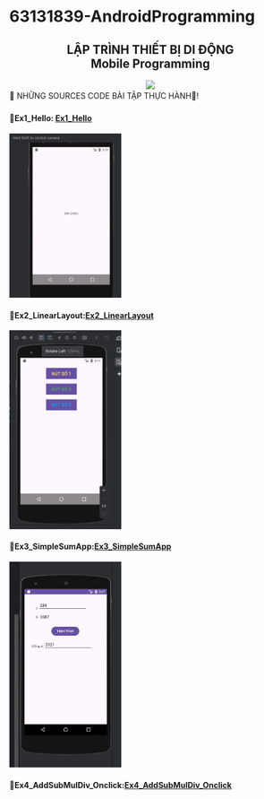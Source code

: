 # 63131839-AndroidProgramming
<h2 align="center">LẬP TRÌNH THIẾT BỊ DI ĐỘNG<br>Mobile Programming</h2>

<div align="center">
  <img height="350" src=https://proeffico.com/wp-content/uploads/2023/10/mobile-application-digital-marketing.gif />
</div>
👀 NHỮNG SOURCES CODE BÀI TẬP THỰC HÀNH👀!

###
<div>
  <h4>📂Ex1_Hello: <a href = "https://github.com/teddieV/63131839-AndroidProgramming/tree/main/Ex1_Hello/HelloWorld">Ex1_Hello</a></h4>
  <img src = "https://github.com/teddieV/63131839-AndroidProgramming/blob/main/%E1%BA%A2nh%20k%E1%BA%BFt%20qu%E1%BA%A3/Ex1_Hello.png" width = "200">
</div>
<div>
    <h4>📂Ex2_LinearLayout:<a href = "https://github.com/teddieV/63131839-AndroidProgramming/tree/main/Ex2_LinearLayout">Ex2_LinearLayout</a></h4>
    <img src = "https://github.com/teddieV/63131839-AndroidProgramming/blob/main/%E1%BA%A2nh%20k%E1%BA%BFt%20qu%E1%BA%A3/Ex2_LinearLayout.png" width = "200">
</div>
<div>
    <h4>📂Ex3_SimpleSumApp:<a href = "https://github.com/teddieV/63131839-AndroidProgramming/tree/main/Ex3_SimpleSumApp">Ex3_SimpleSumApp</a></h4>
    <img src = "https://github.com/teddieV/63131839-AndroidProgramming/blob/main/%E1%BA%A2nh%20k%E1%BA%BFt%20qu%E1%BA%A3/Ex3_SimpleSumApp.png" width = "200">
</div>
<div>
    <h4>📂Ex4_AddSubMulDiv_Onclick:<a href = https://github.com/teddieV/63131839-AndroidProgramming/tree/main/Ex4_AddSubMulDiv_Onclick>Ex4_AddSubMulDiv_Onclick</a></h4>
    <img src = "" width = "200">
</div>
